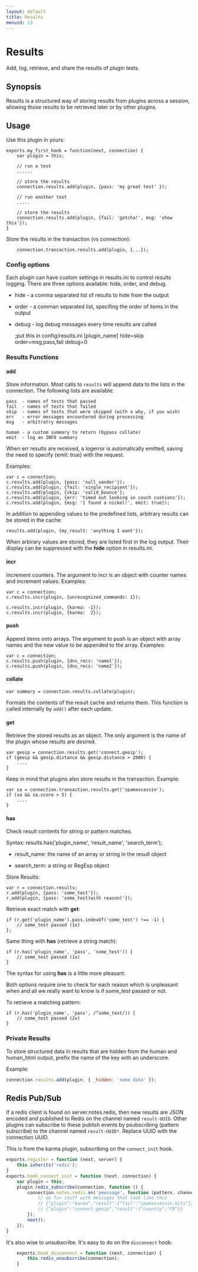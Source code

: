 ```yaml
---
layout: default
title: Results
menuid: 13
---
```

# Results

Add, log, retrieve, and share the results of plugin tests.

## Synopsis

Results is a structured way of storing results from plugins across a
session, allowing those results to be retrieved later or by other plugins.

## Usage

Use this plugin in yours:

    exports.my_first_hook = function(next, connection) {
        var plugin = this;

        // run a test
        ......

        // store the results
        connection.results.add(plugin, {pass: 'my great test' });

        // run another test
        .....

        // store the results
        connection.results.add(plugin, {fail: 'gotcha!', msg: 'show this'});
    }

Store the results in the transaction (vs connection):

        connection.transaction.results.add(plugin, {...});


### Config options

Each plugin can have custom settings in results.ini to control results logging.
There are three options available: hide, order, and debug.

* hide - a comma separated list of results to hide from the output
* order - a comman separated list, specifing the order of items in the output
* debug - log debug messages every time results are called

    ;put this in config/results.ini
    [plugin_name]
    hide=skip
    order=msg,pass,fail
    debug=0


### Results Functions

#### add

Store information. Most calls to `results` will append data to the lists
in the connection. The following lists are available:

    pass  - names of tests that passed
    fail  - names of tests that failed
    skip  - names of tests that were skipped (with a why, if you wish)
    err   - error messages encountered during processing
    msg   - arbitratry messages

    human - a custom summary to return (bypass collate)
    emit  - log an INFO summary

When err results are received, a logerror is automatically emitted, saving the
need to specify {emit: true} with the request.

Examples:

    var c = connection;
    c.results.add(plugin, {pass: 'null_sender'});
    c.results.add(plugin, {fail: 'single_recipient'});
    c.results.add(plugin, {skip: 'valid_bounce'};
    c.results.add(plugin, {err: 'timed out looking in couch cushions'});
    c.results.add(plugin, {msg: 'I found a nickel!', emit: true});

In addition to appending values to the predefined lists, arbitrary results
can be stored in the cache:

    results.add(plugin, {my_result: 'anything I want'});

When arbirary values are stored, they are listed first in the log output. Their
display can be suppressed with the **hide** option in results.ini.


#### incr

Increment counters. The argument to incr is an object with counter names and
increment values. Examples:

    var c = connection;
    c.results.incr(plugin, {unrecognized_commands: 1});

    c.results.incr(plugin, {karma: -1});
    c.results.incr(plugin, {karma:  2});


#### push

Append items onto arrays. The argument to push is an object with array names and
the new value to be appended to the array. Examples:

    var c = connection;
    c.results.push(plugin, {dns_recs: 'name1'});
    c.results.push(plugin, {dns_recs: 'name2'});


#### collate

    var summary = connection.results.collate(plugin);

Formats the contents of the result cache and returns them. This function is
called internally by `add()` after each update.


#### get

Retrieve the stored results as an object. The only argument is the name of the
plugin whose results are desired.

    var geoip = connection.results.get('connect.geoip');
    if (geoip && geoip.distance && geoip.distance > 2000) {
        ....
    }

Keep in mind that plugins also store results in the transaction. Example:

    var sa = connection.transaction.results.get('spamassassin');
    if (sa && sa.score > 5) {
        ....
    }

#### has

Check result contents for string or pattern matches.

Syntax:
    results.has('plugin_name', 'result_name', 'search_term');

* result\_name: the name of an array or string in the result object

* search\_term: a string or RegExp object

Store Results:

    var r = connection.results;
    r.add(plugin, {pass: 'some_test'});
    r.add(plugin, {pass: 'some_test(with reason)'});

Retrieve exact match with **get**:

    if (r.get('plugin_name').pass.indexOf('some_test') !== -1) {
        // some_test passed (1x)
    };

Same thing with **has** (retrieve a string match):

    if (r.has('plugin_name', 'pass', 'some_test')) {
        // some_test passed (1x)
    }

The syntax for using **has** is a little more pleasant.

Both options require one to check for each reason which is unpleasant when
and all we really want to know is if some\_test passed or not.

To retrieve a matching pattern:

    if (r.has('plugin_name', 'pass', /^some_test/)) {
        // some_test passed (2x)
    }

### Private Results

To store structured data in results that are hidden from the human and
human_html output, prefix the name of the key with an underscore.

Example:

```js
connection.results.add(plugin, { _hidden: 'some data' });
```

## Redis Pub/Sub

If a redis client is found on server.notes.redis, then new results are JSON
encoded and published to Redis on the channel named `result-UUID`. Other
plugins can subscribe to these publish events by psubscribing (pattern
subscribe) to the channel named `result-UUID*`.  Replace UUID with the
connection UUID.

This is from the karma plugin, subscribing on the `connect_init` hook.

```js
exports.register = function (next, server) {
    this.inherits('redis');
}
exports.hook_connect_init = function (next, connection) {
    var plugin = this;
    plugin.redis_subscribe(connection, function () {
        connection.notes.redis.on('pmessage', function (pattern, channel, message) {
            // do fun stuff with messages that look like this
            // {"plugin":"karma","result":{"fail":"spamassassin.hits"}}
            // {"plugin":"connect.geoip","result":{"country":"CN"}}
        });
        next();
    });
}
```

It's also wise to unsubscribe. It's easy to do on the `disconnect` hook:

```js
    exports.hook_disconnect = function (next, connection) {
        this.redis_unsubscribe(connection);
    }
```

